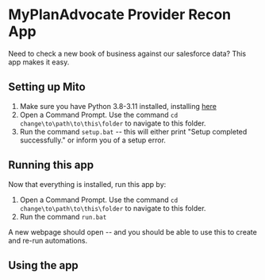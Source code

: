# MyPlanAdvocate Provider Recon App

Need to check a new book of business against our salesforce data? This app makes it easy.

## Setting up Mito

1. Make sure you have Python 3.8-3.11 installed, installing [here](https://www.python.org/downloads/release/python-3116/)
2. Open a Command Prompt. Use the command `cd change\to\path\to\this\folder` to navigate to this folder.
3. Run the command `setup.bat` -- this will either print "Setup completed successfully." or inform you of a setup error.

## Running this app

Now that everything is installed, run this app by:
1. Open a Command Prompt. Use the command `cd change\to\path\to\this\folder` to navigate to this folder.
2. Run the command `run.bat`

A new webpage should open -- and you should be able to use this to create and re-run automations.

## Using the app